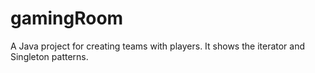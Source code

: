 # gamingRoom
A Java project for creating teams with players. It shows the iterator and Singleton patterns. 
